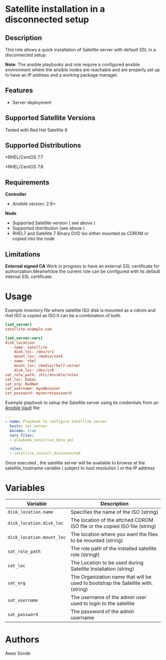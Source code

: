 Satellite installation in a disconnected setup
==============================================


Description
-----------

This role allows a quick installation of Satellite server with default SSL in a disconnected setup.

**Note**: The ansible playbooks and role require a configured ansible environment where the ansible nodes are reachable and are properly set up to have an IP address and a working package manager.


Features
--------
* Server deployment


Supported Satellite Versions
----------------------------

Tested with Red Hat Satellite 6


Supported Distributions
-----------------------

*RHEL/CentOS 7.7

*RHEL/CentOS 7.8



Requirements
------------

**Controller**
* Ansible version: 2.8+

**Node**
* Supported Satellite version ( see above )
* Supported distribution (see above )
* RHEL7 and Satellite 7 Binary DVD Iso either mounted as CDROM or copied into the node

Limitations
-----------

**External signed CA**
Work in progress to have an external SSL certificate for authorization.Meanwhiloe the current role can be configured with its default internal SSL certificate.

Usage
=====

Example inventory file where satellite ISO disk is mounted as a cdrom and rhel ISO is copied as ISO.It can be a combination of both.
```ini
[sat_server]
satellite.example.com

[sat_server:vars]
disk_location:
  - name: satellite
    disk_loc: /dev/sr1
    mount_loc: /media/sat6
  - name: rhel
    mount_loc: /media/rhel7-server
    disk_loc: /dev/sr0
sat_role_path: /etc/ansible/roles
sat_loc: Dubai
sat_org: RedHat
sat_username: myadminuser
sat_password: mysecretpassword
```

Example playbook to setup the Satellite server using its credentials from an  [Ansible Vault](http://docs.ansible.com/ansible/latest/playbooks_vault) file:

```yaml
---
- name: Playbook to configure Satellite server
  hosts: sat_server
  become: true
  vars_files:
  - playbook_sensitive_data.yml

  roles:
  - satellite_install_disconnected
```

Once executed , the satellite server will be available to browse at the satellite_hostname variable ( subject to host resolution ) or the IP address 


Variables
=========


Variable | Description 
-------- | ----------- 
`disk_location.name` | Specifies the name of the ISO (string)
`disk_location.disk_loc` | The location of the attched CDROM ISO file or the copied ISO file (string)
`disk_location.mount_loc` | The location where you want the files to be mounted (string)
`sat_role_path` | The role path of the installed satellite role (stringt)
`sat_loc` | The Location to be used during Satellite Installation (string)
`sat_org` | The Organization name that will be used to bootstrap the Satellite with. (string)
`sat_username` | The username of the admin user used to login to the satellite
`sat_password` | The password of the admin username


Authors
=======

Awez Sonde

